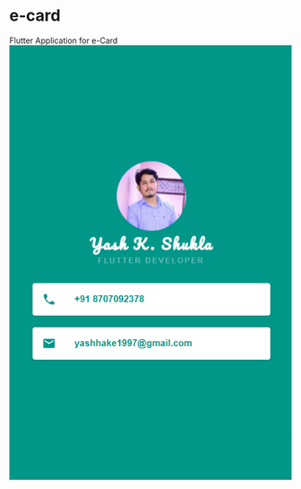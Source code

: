 # e-card
Flutter Application for e-Card
<img src="https://github.com/yashshukla0918/e-card/blob/master/img/4.png" alt="image">
